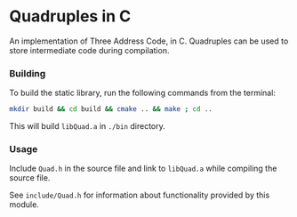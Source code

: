 # Quadruples in C
An implementation of Three Address Code, in C. Quadruples can be used to store intermediate code during compilation.

### Building
To build the static library,  run the following commands from the terminal:
```bash
mkdir build && cd build && cmake .. && make ; cd ..
```
This will build ```libQuad.a``` in ```./bin``` directory.

### Usage
Include ```Quad.h``` in the source file and link to ```libQuad.a``` while compiling the source file.

See ```include/Quad.h``` for information about functionality provided by this module.
